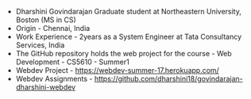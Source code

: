 - Dharshini Govindarajan Graduate student at Northeastern University, Boston (MS in CS) 
- Origin - Chennai, India 
- Work Experience - 2years as a System Engineer at Tata Consultancy Services, India 
- The GitHub repository holds the web project for the course - Web Development - CS5610 - Summer1 
- Webdev Project - https://webdev-summer-17.herokuapp.com/
- Webdev Assignments - https://github.com/dharshini18/govindarajan-dharshini-webdev
